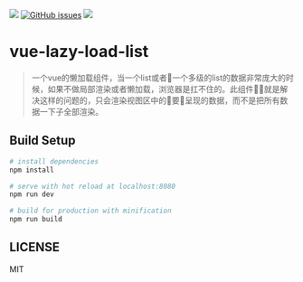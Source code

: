 
![](https://img.shields.io/travis/JesseZhao1990/vue-lazy-load-list.svg)  [![GitHub issues](https://img.shields.io/github/issues/JesseZhao1990/vue-lazy-load-list.svg)](https://github.com/JesseZhao1990/vue-lazy-load-list/issues)    ![](https://img.shields.io/badge/node-%3E%3D%206.0.0-brightgreen.svg)


# vue-lazy-load-list

> 一个vue的懒加载组件，当一个list或者一个多级的list的数据非常庞大的时候，如果不做局部渲染或者懒加载，浏览器是扛不住的。此组件就是解决这样的问题的，只会渲染视图区中的要呈现的数据，而不是把所有数据一下子全部渲染。

## Build Setup

``` bash
# install dependencies
npm install

# serve with hot reload at localhost:8080
npm run dev

# build for production with minification
npm run build
```

## LICENSE
MIT
